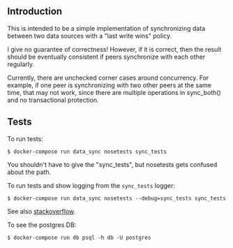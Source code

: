 Introduction
------------

This is intended to be a simple implementation of synchronizing data
between two data sources with a "last write wins" policy.

I give no guarantee of correctness!  However, if it is correct, then
the result should be eventually consistent if peers synchronize with
each other regularly.

Currently, there are unchecked corner cases around concurrency.
For example, if one peer is synchronizing with two other peers at the
same time, that may not work, since there are multiple operations in
sync_both() and no transactional protection.

Tests
-----

To run tests:

```
$ docker-compose run data_sync nosetests sync_tests
```

You shouldn't have to give the "sync_tests", but
nosetests gets confused about the path.

To run tests and show logging from the `sync_tests` logger:

```
$ docker-compose run data_sync nosetests --debug=sync_tests sync_tests
```

See also [stackoverflow](https://stackoverflow.com/questions/32565562/make-nose-test-runner-show-logging-even-if-tests-pass).

To see the postgres DB:

```
$ docker-compose run db psql -h db -U postgres
```